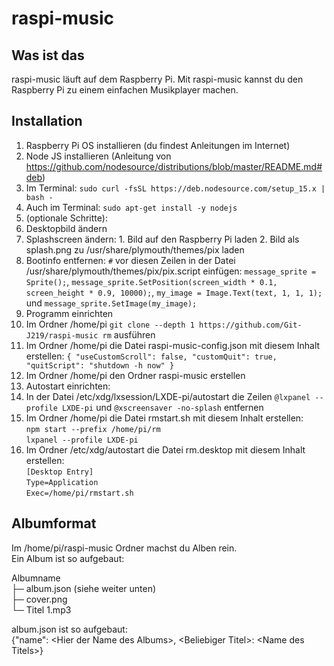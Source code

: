 # raspi-music
## Was ist das
raspi-music läuft auf dem Raspberry Pi.
Mit raspi-music kannst du den Raspberry Pi zu einem einfachen Musikplayer machen.
## Installation
1. Raspberry Pi OS installieren (du findest Anleitungen im Internet)
2. Node JS installieren (Anleitung von https://github.com/nodesource/distributions/blob/master/README.md#deb)
  1. Im Terminal: `sudo curl -fsSL https://deb.nodesource.com/setup_15.x | bash -
`
  2. Auch im Terminal: `sudo apt-get install -y nodejs`
3. (optionale Schritte):
  1. Desktopbild ändern
  2. Splashscreen ändern:
    1. Bild auf den Raspberry Pi laden
    2. Bild als splash.png zu /usr/share/plymouth/themes/pix laden
  3. Bootinfo entfernen: `#` vor diesen Zeilen in der Datei /usr/share/plymouth/themes/pix/pix.script einfügen: `message_sprite = Sprite();`,
`message_sprite.SetPosition(screen_width * 0.1, screen_height * 0.9, 10000);`,
`my_image = Image.Text(text, 1, 1, 1);` und
`message_sprite.SetImage(my_image);`
4. Programm einrichten
  1. Im Ordner /home/pi `git clone --depth 1 https://github.com/Git-J219/raspi-music rm` ausführen
  2. Im Ordner /home/pi die Datei raspi-music-config.json mit diesem Inhalt erstellen: `{
    "useCustomScroll": false,
    "customQuit": true,
    "quitScript": "shutdown -h now"
    }`
  3. Im Ordner /home/pi den Ordner raspi-music erstellen
4. Autostart einrichten:
  1. In der Datei /etc/xdg/lxsession/LXDE-pi/autostart die Zeilen `@lxpanel --profile LXDE-pi` und `@xscreensaver -no-splash` entfernen
  2. Im Ordner /home/pi die Datei rmstart.sh mit diesem Inhalt erstellen:  
  `npm start --prefix /home/pi/rm`  
  `lxpanel --profile LXDE-pi`
  3. Im Ordner /etc/xdg/autostart die Datei rm.desktop mit diesem Inhalt erstellen:  
  `[Desktop Entry]`  
  `Type=Application`  
  `Exec=/home/pi/rmstart.sh`  

## Albumformat  
Im /home/pi/raspi-music Ordner machst du Alben rein.  
Ein Album ist so aufgebaut:  

Albumname  
├─ album.json (siehe weiter unten)  
├─ cover.png  
└─ Titel 1.mp3  

album.json ist so aufgebaut:  
{"name": \<Hier der Name des Albums\>, \<Beliebiger Titel\>: \<Name des Titels\>}
